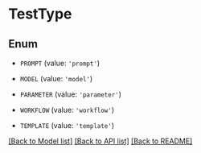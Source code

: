 # TestType


## Enum

* `PROMPT` (value: `'prompt'`)

* `MODEL` (value: `'model'`)

* `PARAMETER` (value: `'parameter'`)

* `WORKFLOW` (value: `'workflow'`)

* `TEMPLATE` (value: `'template'`)

[[Back to Model list]](../README.md#documentation-for-models) [[Back to API list]](../README.md#documentation-for-api-endpoints) [[Back to README]](../README.md)


